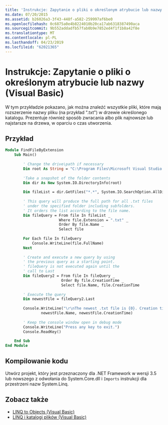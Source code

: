 ```yaml
---
title: 'Instrukcje: Zapytanie o pliki o określonym atrybucie lub nazwy (Visual Basic)'
ms.date: 07/20/2015
ms.assetid: b26026a3-3f43-448f-a582-259997af6be0
ms.openlocfilehash: 0c6875a0e4b8224010b20ca17ab6318387490aca
ms.sourcegitcommit: 9b552addadfb57fab0b9e7852ed4f1f1b8a42f8e
ms.translationtype: MT
ms.contentlocale: pl-PL
ms.lasthandoff: 04/23/2019
ms.locfileid: "62021365"
---
```

# <a name="how-to-query-for-files-with-a-specified-attribute-or-name-visual-basic"></a>Instrukcje: Zapytanie o pliki o określonym atrybucie lub nazwy (Visual Basic)
W tym przykładzie pokazano, jak można znaleźć wszystkie pliki, które mają rozszerzenie nazwy pliku (na przykład ".txt") w drzewie określonego katalogu. Prezentuje również sposób zwracania albo plik najnowsze lub najstarsze na drzewa, w oparciu o czas utworzenia.  
  
## <a name="example"></a>Przykład  
  
```vb  
Module FindFileByExtension  
    Sub Main()  
  
        ' Change the drive\path if necessary  
        Dim root As String = "C:\Program Files\Microsoft Visual Studio 9.0"  
  
        'Take a snapshot of the folder contents  
        Dim dir As New System.IO.DirectoryInfo(root)  
  
        Dim fileList = dir.GetFiles("*.*", System.IO.SearchOption.AllDirectories)  
  
        ' This query will produce the full path for all .txt files  
        ' under the specified folder including subfolders.  
        ' It orders the list according to the file name.  
        Dim fileQuery = From file In fileList _  
                        Where file.Extension = ".txt" _  
                        Order By file.Name _  
                        Select file  
  
        For Each file In fileQuery  
            Console.WriteLine(file.FullName)  
        Next  
  
        ' Create and execute a new query by using  
        ' the previous query as a starting point.  
        ' fileQuery is not executed again until the  
        ' call to Last  
        Dim fileQuery2 = From file In fileQuery _  
                         Order By file.CreationTime _  
                         Select file.Name, file.CreationTime  
  
        ' Execute the query  
        Dim newestFile = fileQuery2.Last  
  
        Console.WriteLine("\r\nThe newest .txt file is {0}. Creation time: {1}", _  
                newestFile.Name, newestFile.CreationTime)  
  
        ' Keep the console window open in debug mode  
        Console.WriteLine("Press any key to exit.")  
        Console.ReadKey()  
  
    End Sub  
End Module  
```  
  
## <a name="compiling-the-code"></a>Kompilowanie kodu  
 Utwórz projekt, który jest przeznaczony dla .NET Framework w wersji 3.5 lub nowszego z odwołania do System.Core.dll i `Imports` instrukcji dla przestrzeni nazw System.Linq.  
  
## <a name="see-also"></a>Zobacz także

- [LINQ to Objects (Visual Basic)](../../../../visual-basic/programming-guide/concepts/linq/linq-to-objects.md)
- [LINQ i katalogi plików (Visual Basic)](../../../../visual-basic/programming-guide/concepts/linq/linq-and-file-directories.md)
